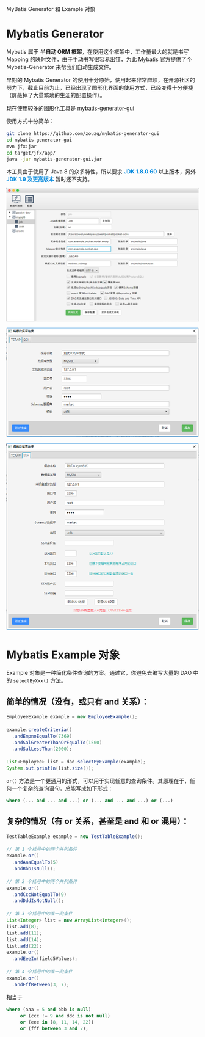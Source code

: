 <span class="title">MyBatis Generator 和 Example 对象</span>

# Mybatis Generator

Mybatis 属于 **半自动 ORM 框架**，在使用这个框架中，工作量最大的就是书写 Mapping 的映射文件，由于手动书写很容易出错，为此 Mybatis 官方提供了个 Mybatis-Generator 来帮我们自动生成文件。

早期的 Mybatis Generator 的使用十分原始，使用起来非常麻烦，在开源社区的努力下，截止目前为止，已经出现了图形化界面的使用方式，已经变得十分便捷（屏蔽掉了大量繁琐的生涩的配置操作）。

现在使用较多的图形化工具是 [mybatis-generator-gui](https://github.com/zouzg/mybatis-generator-gui)


使用方式十分简单：

```bash
git clone https://github.com/zouzg/mybatis-generator-gui
cd mybatis-generator-gui
mvn jfx:jar
cd target/jfx/app/
java -jar mybatis-generator-gui.jar
```

本工具由于使用了 Java 8 的众多特性，所以要求 <font color="#0088dd">**JDK 1.8.0.60**</font> 以上版本，另外 <font color="#0088dd">**JDK 1.9 及更高版本**</font> 暂时还不支持。

![mybatis-generator-gui-1](./img/mybatis-generator-gui-1.png)

![mybatis-generator-gui-2](./img/mybatis-generator-gui-2.png)

![mybatis-generator-gui-3](./img/mybatis-generator-gui-3.png)


# Mybatis Example 对象

Example 对象是一种简化条件查询的方案。通过它，你避免去编写大量的 DAO 中的 `selectByXxx()` 方法。

## 简单的情况（没有，或只有 and 关系）：

  ```java
  EmployeeExample example = new EmployeeExample();

  example.createCriteria()
    .andEmpnoEqualTo(7369)
    .andSalGreaterThanOrEqualTo(1500)
    .andSalLessThan(2000);

  List<Employee> list = dao.selectByExample(example);
  System.out.println(list.size());
  ```

`or()` 方法是一个更通用的形式，可以用于实现任意的查询条件。其原理在于，任何一个复杂的查询语句，总能写成如下形式：

```sql
where (... and ... and ...) or (... and ... and ...) or (...)
```


## 复杂的情况（有 or 关系，甚至是 and 和 or 混用）：

  ```java
  TestTableExample example = new TestTableExample();

  // 第 1 个括号中的两个并列条件
  example.or()
    .andAaaEqualTo(5)
    .andBbbIsNull();

  // 第 2 个括号中的两个并列条件
  example.or()
    .andCccNotEqualTo(9)
    .andDddIsNotNull();

  // 第 3 个括号中的唯一的条件
  List<Integer> list = new ArrayList<Integer>();
  list.add(8);
  list.add(11);
  list.add(14);
  list.add(22);
  example.or()
    .andEeeIn(field5Values);

  // 第 4 个括号中的唯一的条件
  example.or()
    .andFffBetween(3, 7);
  ```

相当于

```sql
where (aaa = 5 and bbb is null)
     or (ccc != 9 and ddd is not null)
     or (eee in (8, 11, 14, 22))
     or (fff between 3 and 7);
```